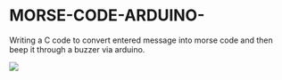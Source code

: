 # MORSE-CODE-ARDUINO-
Writing a C code to convert entered message into morse code and then beep it through a buzzer via arduino.




![](https://imgur.com/a/5dBnrhN)
